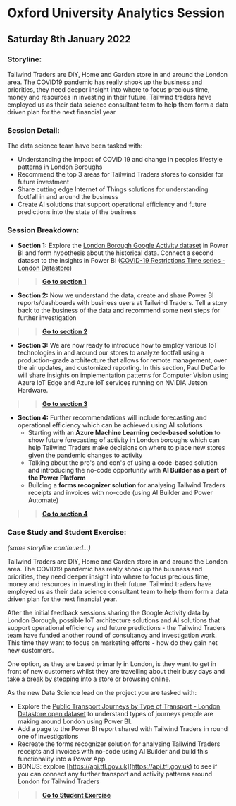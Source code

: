 # Oxford University Analytics Session
## Saturday 8th January 2022

### Storyline: 
Tailwind Traders are DIY, Home and Garden store in and around the London area. The COVID19 pandemic has really shook up the business and priorities, they need deeper insight into where to focus precious time, money and resources in investing in their future. Tailwind traders have employed us as their data science consultant team to help them form a data driven plan for the next financial year

### Session Detail:
The data science team have been tasked with:
* Understanding the impact of COVID 19 and change in peoples lifestyle patterns in London Boroughs
* Recommend the top 3 areas for Tailwind Traders stores to consider for future investment
* Share cutting edge Internet of Things solutions for understanding footfall in and around the business
* Create AI solutions that support operational efficiency and future predictions into the state of the business 

### Session Breakdown:

* **Section 1:** Explore the [London Borough Google Activity dataset](https://data.london.gov.uk/dataset/public-transport-journeys-type-transport) in Power BI and form hypothesis about the historical data. Connect a second dataset to the insights in Power BI ([COVID-19 Restrictions Time series - London Datastore](https://data.london.gov.uk/dataset/covid-19-restrictions-timeseries))
>> **[Go to section 1](/section-1/readme-section-1.md)**

* **Section 2:** Now we understand the data, create and share Power BI reports/dashboards with business users at Tailwind Traders. Tell a story back to the business of the data and recommend some next steps for further investigation
>> **[Go to section 2](/section-2/readme-section-2.md)**

* **Section 3:** We are now ready to introduce how to employ various IoT technologies in and around our stores to analyze footfall using a production-grade architecture that allows for remote management, over the air updates, and customized reporting. In this section, Paul DeCarlo will share insights on implementation patterns for Computer Vision using Azure IoT Edge and Azure IoT services running on NVIDIA Jetson Hardware.
>> **[Go to section 3](/section-3/readme-section-3.md)**

* **Section 4:** Further recommendations will include forecasting and operational efficiency which can be achieved using AI solutions
    * Starting with an **Azure Machine Learning code-based solution** to show future forecasting of activity in London boroughs which can help Tailwind Traders make decisions on where to place new stores given the pandemic changes to activity
	* Talking about the pro's and con's of using a code-based solution and introducing the no-code opportunity with **AI Builder as a part of the Power Platform**
	* Building a **forms recognizer solution** for analysing Tailwind Traders receipts and invoices with no-code (using AI Builder and Power Automate)
>> **[Go to section 4](/section-4/readme-section-4.md)**

### Case Study and Student Exercise:
*(same storyline continued…)*

Tailwind Traders are DIY, Home and Garden store in and around the London area. The COVID19 pandemic has really shook up the business and priorities, they need deeper insight into where to focus precious time, money and resources in investing in their future. Tailwind traders have employed us as their data science consultant team to help them form a data driven plan for the next financial year.

After the initial feedback sessions sharing the Google Activity data by London Borough, possible IoT architecture solutions and  AI solutions that support operational efficiency and future predictions - the Tailwind Traders team have funded another round of consultancy and investigation work. This time they want to focus on marketing efforts - how do they gain net new customers. 

One option, as they are based primarily in London,  is they want to get in front of new customers whilst they are travelling about their busy days and take a break by stepping into a store or browsing online.

As the new Data Science lead on the project you are tasked with:
* Explore the [Public Transport Journeys by Type of Transport - London Datastore open dataset](https://data.london.gov.uk/dataset/public-transport-journeys-type-transport) to understand types of journeys people are making around London using Power BI.
* Add a page to the Power BI report shared with Tailwind Traders in round one of investigations
* Recreate the forms recognizer solution for analysing Tailwind Traders receipts and invoices with no-code using AI Builder and build this functionality into a Power App
* BONUS: explore [https://api.tfl.gov.uk](https://api.tfl.gov.uk) to see if you can connect any further transport and activity patterns around London for Tailwind Traders

>> **[Go to Student Exercise](/student-exercise/readme-student-exercise.md)**
